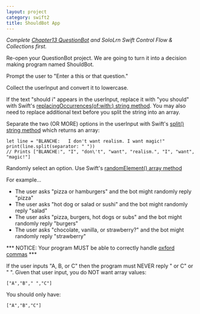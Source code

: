 ```yaml
---
layout: project
category: swift2
title: ShouldBot App
---
```


_Complete [Chapter13 QuestionBot]() and SoloLrn Swift Control Flow & Collections first._

Re-open your QuestionBot project. We are going to turn it into a decision making program named ShouldBot.

Prompt the user to "Enter a this or that question."

Collect the userInput and convert it to lowercase.

If the text "should i" appears in the userInput, replace it with "you should" with Swift's [replacingOccurrences(of:with:) string method](https://developer.apple.com/documentation/foundation/nsstring/1412937-replacingoccurrences). You may also need to replace additional text before you split the string into an array.

Separate the two (OR MORE) options in the userInput with Swift's [split() string method](https://developer.apple.com/documentation/swift/string/2894564-split) which returns an array:
```
let line = "BLANCHE:   I don't want realism. I want magic!"
print(line.split(separator: " "))
// Prints ["BLANCHE:", "I", "don\'t", "want", "realism.", "I", "want", "magic!"]
```

Randomly select an option. Use Swift's [randomElement() array method](https://developer.apple.com/documentation/swift/array/2994747-randomelement)

For example...

- The user asks "pizza or hamburgers" and the bot might randomly reply "pizza"
- The user asks "hot dog or salad or sushi" and the bot might randomly reply "salad"
- The user asks "pizza, burgers, hot dogs or subs" and the bot might randomly reply "burgers"
- The user asks "chocolate, vanilla, or strawberry?" and the bot might randomly reply "strawberry"

*** NOTICE: Your program MUST be able to correctly handle [oxford commas](https:/www.grammarly.com/blog/what-is-the-oxford-comma-and-why-do-people-care-so-much-about-it/) ***

If the user inputs "A, B, or C" then the program must NEVER reply " or C" or " ". Given that user input, you do NOT want array values:
```
["A","B"," ","C"]
```
You should only have:
```
["A","B","C"]
```

